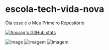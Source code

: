 # escola-tech-vida-nova
Óla  esse é o 
Meu Primeiro Repositório


[![Anurag's GitHub stats](https://github-readme-stats.vercel.app/api?username=mpsjunior)](https://github.com/anuraghazra/github-readme-stats)


![image](https://user-images.githubusercontent.com/103704753/168407166-61f84129-a53e-4234-a069-7547db92a67f.png) 
![imagem](https://img.shields.io/badge/Gmail-D14836?style=for-the-badge&logo=gmail&logoColor=white)
![imagem](https://img.shields.io/badge/LinkedIn-4321b1231?style=for-the-badge&logo=linkedin&logoColor=white)

